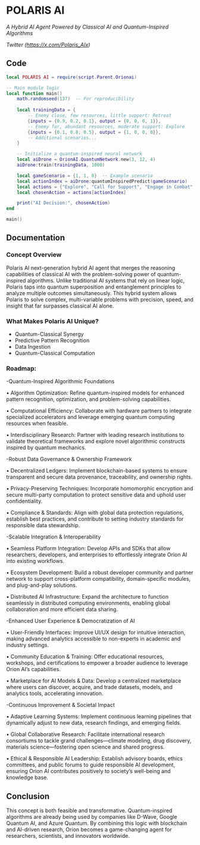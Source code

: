 # POLARIS AI

*A Hybrid AI Agent Powered by Classical AI and Quantum-Inspired Algorithms*

*Twitter (https://x.com/Polaris_AIx)*


## Code

```lua
local POLARIS AI = require(script.Parent.Orionai)

-- Main module logic
local function main()
	math.randomseed(137)  -- For reproducibility
	
	local trainingData = {
		-- Enemy close, few resources, little support: Retreat
		{inputs = {0.9, 0.2, 0.1}, output = {0, 0, 0, 1}},
		-- Enemy far, abundant resources, moderate support: Explore
		{inputs = {0.1, 0.8, 0.5}, output = {1, 0, 0, 0}},
		-- Additional scenarios...
	}

    -- Initialize a quantum-inspired neural network
	local aiDrone = OrionAI.QuantumNetwork.new(3, 12, 4)
	aiDrone:train(trainingData, 1000)

	local gameScenario = {1, 1, 0}  -- Example scenario
	local actionIndex = aiDrone:quantumInspiredPredict(gameScenario)
	local actions = {"Explore", "Call for Support", "Engage in Combat", "Retreat"}
	local chosenAction = actions[actionIndex]

	print("AI Decision:", chosenAction)
end

main()
```

## Documentation

### Concept Overview

Polaris AI next-generation hybrid AI agent that merges the reasoning capabilities of classical AI with the problem-solving power of quantum-inspired algorithms. Unlike traditional AI systems that rely on linear logic, Polaris taps into quantum superposition and entanglement principles to analyze multiple outcomes simultaneously. This hybrid system allows Polaris to solve complex, multi-variable problems with precision, speed, and insight that far surpasses classical AI alone.


### What Makes Polaris AI Unique?

- Quantum-Classical Synergy
- Predictive Pattern Recognition
- Data Ingestion
- Quantum-Classical Computation
  

### Roadmap:

-Quantum-Inspired Algorithmic Foundations

 • Algorithm Optimization: Refine quantum-inspired models for enhanced pattern recognition, optimization, and problem-solving capabilities.

 • Computational Efficiency: Collaborate with hardware partners to integrate specialized accelerators and leverage emerging quantum computing resources when feasible.

 • Interdisciplinary Research: Partner with leading research institutions to validate theoretical frameworks and explore novel algorithmic constructs inspired by quantum mechanics.

-Robust Data Governance & Ownership Framework 

 • Decentralized Ledgers: Implement blockchain-based systems to ensure transparent and secure data provenance, traceability, and ownership rights.

 • Privacy-Preserving Techniques: Incorporate homomorphic encryption and secure multi-party computation to protect sensitive data and uphold user confidentiality.

 • Compliance & Standards: Align with global data protection regulations, establish best practices, and contribute to setting industry standards for responsible data stewardship.

-Scalable Integration & Interoperability

 • Seamless Platform Integration: Develop APIs and SDKs that allow researchers, developers, and enterprises to effortlessly integrate Orion AI into existing workflows.

 • Ecosystem Development: Build a robust developer community and partner network to support cross-platform compatibility, domain-specific modules, and plug-and-play solutions.

 • Distributed AI Infrastructure: Expand the architecture to function seamlessly in distributed computing environments, enabling global collaboration and more efficient data sharing.

-Enhanced User Experience & Democratization of AI

 • User-Friendly Interfaces: Improve UI/UX design for intuitive interaction, making advanced analytics accessible to non-experts in academic and industry settings.

 • Community Education & Training: Offer educational resources, workshops, and certifications to empower a broader audience to leverage Orion AI’s capabilities.

 • Marketplace for AI Models & Data: Develop a centralized marketplace where users can discover, acquire, and trade datasets, models, and analytics tools, accelerating innovation.

-Continuous Improvement & Societal Impact

 • Adaptive Learning Systems: Implement continuous learning pipelines that dynamically adjust to new data, research findings, and emerging fields.

 • Global Collaborative Research: Facilitate international research consortiums to tackle grand challenges—climate modeling, drug discovery, materials science—fostering open science and shared progress.

 • Ethical & Responsible AI Leadership: Establish advisory boards, ethics committees, and public forums to guide responsible AI development, ensuring Orion AI contributes positively to society’s well-being and knowledge base.

## Conclusion

This concept is both feasible and transformative. Quantum-inspired algorithms are already being used by companies like D-Wave, Google Quantum AI, and Azure Quantum. By combining this logic with blockchain and AI-driven research, Orion becomes a game-changing agent for researchers, scientists, and innovators worldwide.
